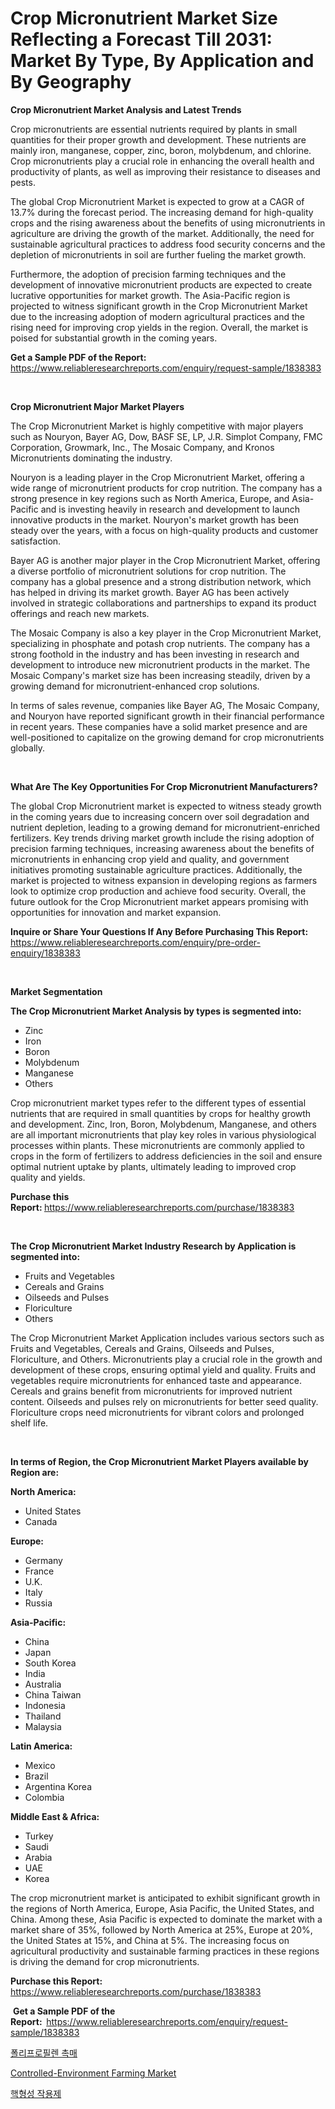 <p><h1>Crop Micronutrient Market Size Reflecting a Forecast Till 2031: Market By Type, By Application and By Geography</h1></p><p><strong>Crop Micronutrient Market Analysis and Latest Trends</strong></p>
<p><p>Crop micronutrients are essential nutrients required by plants in small quantities for their proper growth and development. These nutrients are mainly iron, manganese, copper, zinc, boron, molybdenum, and chlorine. Crop micronutrients play a crucial role in enhancing the overall health and productivity of plants, as well as improving their resistance to diseases and pests.</p><p>The global Crop Micronutrient Market is expected to grow at a CAGR of 13.7% during the forecast period. The increasing demand for high-quality crops and the rising awareness about the benefits of using micronutrients in agriculture are driving the growth of the market. Additionally, the need for sustainable agricultural practices to address food security concerns and the depletion of micronutrients in soil are further fueling the market growth.</p><p>Furthermore, the adoption of precision farming techniques and the development of innovative micronutrient products are expected to create lucrative opportunities for market growth. The Asia-Pacific region is projected to witness significant growth in the Crop Micronutrient Market due to the increasing adoption of modern agricultural practices and the rising need for improving crop yields in the region. Overall, the market is poised for substantial growth in the coming years.</p></p>
<p><strong>Get a Sample PDF of the Report:&nbsp;</strong> <a href="https://www.reliableresearchreports.com/enquiry/request-sample/1838383">https://www.reliableresearchreports.com/enquiry/request-sample/1838383</a></p>
<p>&nbsp;</p>
<p><strong>Crop Micronutrient Major Market Players</strong></p>
<p><p>The Crop Micronutrient Market is highly competitive with major players such as Nouryon, Bayer AG, Dow, BASF SE, LP, J.R. Simplot Company, FMC Corporation, Growmark, Inc., The Mosaic Company, and Kronos Micronutrients dominating the industry.</p><p>Nouryon is a leading player in the Crop Micronutrient Market, offering a wide range of micronutrient products for crop nutrition. The company has a strong presence in key regions such as North America, Europe, and Asia-Pacific and is investing heavily in research and development to launch innovative products in the market. Nouryon's market growth has been steady over the years, with a focus on high-quality products and customer satisfaction.</p><p>Bayer AG is another major player in the Crop Micronutrient Market, offering a diverse portfolio of micronutrient solutions for crop nutrition. The company has a global presence and a strong distribution network, which has helped in driving its market growth. Bayer AG has been actively involved in strategic collaborations and partnerships to expand its product offerings and reach new markets.</p><p>The Mosaic Company is also a key player in the Crop Micronutrient Market, specializing in phosphate and potash crop nutrients. The company has a strong foothold in the industry and has been investing in research and development to introduce new micronutrient products in the market. The Mosaic Company's market size has been increasing steadily, driven by a growing demand for micronutrient-enhanced crop solutions.</p><p>In terms of sales revenue, companies like Bayer AG, The Mosaic Company, and Nouryon have reported significant growth in their financial performance in recent years. These companies have a solid market presence and are well-positioned to capitalize on the growing demand for crop micronutrients globally.</p></p>
<p>&nbsp;</p>
<p><strong>What Are The Key Opportunities For Crop Micronutrient Manufacturers?</strong></p>
<p><p>The global Crop Micronutrient market is expected to witness steady growth in the coming years due to increasing concern over soil degradation and nutrient depletion, leading to a growing demand for micronutrient-enriched fertilizers. Key trends driving market growth include the rising adoption of precision farming techniques, increasing awareness about the benefits of micronutrients in enhancing crop yield and quality, and government initiatives promoting sustainable agriculture practices. Additionally, the market is projected to witness expansion in developing regions as farmers look to optimize crop production and achieve food security. Overall, the future outlook for the Crop Micronutrient market appears promising with opportunities for innovation and market expansion.</p></p>
<p><strong>Inquire or Share Your Questions If Any Before Purchasing This Report:</strong> <a href="https://www.reliableresearchreports.com/enquiry/pre-order-enquiry/1838383">https://www.reliableresearchreports.com/enquiry/pre-order-enquiry/1838383</a></p>
<p>&nbsp;</p>
<p><strong>Market Segmentation</strong></p>
<p><strong>The Crop Micronutrient Market Analysis by types is segmented into:</strong></p>
<p><ul><li>Zinc</li><li>Iron</li><li>Boron</li><li>Molybdenum</li><li>Manganese</li><li>Others</li></ul></p>
<p><p>Crop micronutrient market types refer to the different types of essential nutrients that are required in small quantities by crops for healthy growth and development. Zinc, Iron, Boron, Molybdenum, Manganese, and others are all important micronutrients that play key roles in various physiological processes within plants. These micronutrients are commonly applied to crops in the form of fertilizers to address deficiencies in the soil and ensure optimal nutrient uptake by plants, ultimately leading to improved crop quality and yields.</p></p>
<p><strong>Purchase this Report:&nbsp;</strong><a href="https://www.reliableresearchreports.com/purchase/1838383">https://www.reliableresearchreports.com/purchase/1838383</a></p>
<p>&nbsp;</p>
<p><strong>The Crop Micronutrient Market Industry Research by Application is segmented into:</strong></p>
<p><ul><li>Fruits and Vegetables</li><li>Cereals and Grains</li><li>Oilseeds and Pulses</li><li>Floriculture</li><li>Others</li></ul></p>
<p><p>The Crop Micronutrient Market Application includes various sectors such as Fruits and Vegetables, Cereals and Grains, Oilseeds and Pulses, Floriculture, and Others. Micronutrients play a crucial role in the growth and development of these crops, ensuring optimal yield and quality. Fruits and vegetables require micronutrients for enhanced taste and appearance. Cereals and grains benefit from micronutrients for improved nutrient content. Oilseeds and pulses rely on micronutrients for better seed quality. Floriculture crops need micronutrients for vibrant colors and prolonged shelf life.</p></p>
<p>&nbsp;</p>
<p><strong>In terms of Region, the Crop Micronutrient Market Players available by Region are:</strong></p>
<p>
    <p> <strong> North America: </strong>
        <ul>
            <li>United States</li>
            <li>Canada</li>
        </ul>
        </p> 
    <p> <strong> Europe: </strong>
        <ul>
            <li>Germany</li>
            <li>France</li>
            <li>U.K.</li>
            <li>Italy</li>
            <li>Russia</li>
        </ul>
        </p> 
    <p> <strong> Asia-Pacific: </strong>
        <ul>
            <li>China</li>
            <li>Japan</li>
            <li>South Korea</li>
            <li>India</li>
            <li>Australia</li>
            <li>China Taiwan</li>
            <li>Indonesia</li>
            <li>Thailand</li>
            <li>Malaysia</li>
        </ul>
        </p> 
    <p> <strong> Latin America: </strong>
        <ul>
            <li>Mexico</li>
            <li>Brazil</li>
            <li>Argentina Korea</li>
            <li>Colombia</li>
        </ul>
        </p> 
    <p> <strong> Middle East & Africa: </strong>
        <ul>
            <li>Turkey</li>
            <li>Saudi</li>
            <li>Arabia</li>
            <li>UAE</li>
            <li>Korea</li>
        </ul>
    </p>
    </p>
<p><p>The crop micronutrient market is anticipated to exhibit significant growth in the regions of North America, Europe, Asia Pacific, the United States, and China. Among these, Asia Pacific is expected to dominate the market with a market share of 35%, followed by North America at 25%, Europe at 20%, the United States at 15%, and China at 5%. The increasing focus on agricultural productivity and sustainable farming practices in these regions is driving the demand for crop micronutrients.</p></p>
<p><strong>Purchase this Report: </strong><a href="https://www.reliableresearchreports.com/purchase/1838383">https://www.reliableresearchreports.com/purchase/1838383</a></p>
<p>&nbsp;<strong>Get a Sample PDF of the Report:&nbsp;&nbsp;</strong><a href="https://www.reliableresearchreports.com/enquiry/request-sample/1838383">https://www.reliableresearchreports.com/enquiry/request-sample/1838383</a></p>
<p><strong></strong></p>
<p><p><a href="https://medium.com/@akhooha50888/%ED%8F%B4%EB%A6%AC%ED%94%84%EB%A1%9C%ED%95%84%EB%A0%8C-%EC%B4%89%EB%A7%A4-%EC%8B%9C%EC%9E%A5-%EA%B7%9C%EB%AA%A8%EB%8A%94-%EA%B8%80%EB%A1%9C%EB%B2%8C-%EC%82%B0%EC%97%85%EC%97%90%EC%84%9C-%EC%B5%9C%EC%83%81%EC%9D%98-%EB%A7%88%EC%BC%80%ED%8C%85-%EC%B1%84%EB%84%90%EC%9D%84-%EB%B3%B4%EC%97%AC%EC%A4%8D%EB%8B%88%EB%8B%A4-063d06472c28">폴리프로필렌 촉매</a></p><p><a href="https://github.com/gdfhhhj/Market-Research-Report-List-3/blob/main/controlled-environment-farming-market.md">Controlled-Environment Farming Market</a></p><p><a href="https://medium.com/@akhooha50888/%ED%95%B5%EC%8B%AC%EC%A0%9C%EC%96%B4%EC%A0%9C-%EC%8B%9C%EC%9E%A5-%EA%B7%9C%EB%AA%A8-%EC%8B%9C%EC%9E%A5-%EC%A0%84%EB%A7%9D-%EB%B0%8F-%EC%8B%9C%EC%9E%A5-%EC%98%88%EC%B8%A1-2024%EB%85%84%EB%B6%80%ED%84%B0-2031%EB%85%84%EA%B9%8C%EC%A7%80-6786cad71687">핵형성 작용제</a></p></p>